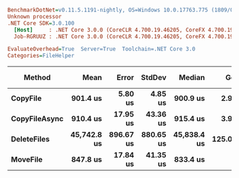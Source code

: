 ``` ini

BenchmarkDotNet=v0.11.5.1191-nightly, OS=Windows 10.0.17763.775 (1809/October2018Update/Redstone5)
Unknown processor
.NET Core SDK=3.0.100
  [Host]     : .NET Core 3.0.0 (CoreCLR 4.700.19.46205, CoreFX 4.700.19.46214), X64 RyuJIT
  Job-RGRUUZ : .NET Core 3.0.0 (CoreCLR 4.700.19.46205, CoreFX 4.700.19.46214), X64 RyuJIT

EvaluateOverhead=True  Server=True  Toolchain=.NET Core 3.0  
Categories=FileHelper  

```
|        Method |        Mean |     Error |    StdDev |      Median |    Gen 0 | Gen 1 | Gen 2 | Allocated |
|-------------- |------------:|----------:|----------:|------------:|---------:|------:|------:|----------:|
|      **CopyFile** |    **901.4 us** |   **5.80 us** |   **4.85 us** |    **900.9 us** |   **2.9297** |     **-** |     **-** |  **37.74 KB** |
| **CopyFileAsync** |    **910.4 us** |  **17.95 us** |  **43.36 us** |    **915.4 us** |   **3.9063** |     **-** |     **-** |     **39 KB** |
|   **DeleteFiles** | **45,742.8 us** | **896.67 us** | **880.65 us** | **45,838.4 us** | **125.0000** |     **-** |     **-** | **983.96 KB** |
|      **MoveFile** |    **847.8 us** |  **17.84 us** |  **41.35 us** |    **833.4 us** |        **-** |     **-** |     **-** |  **14.16 KB** |

